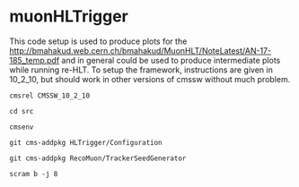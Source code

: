 # muonHLTrigger
This code setup is used to produce plots for the  http://bmahakud.web.cern.ch/bmahakud/MuonHLT/NoteLatest/AN-17-185_temp.pdf and in general could be used to produce intermediate plots while running re-HLT. To setup the framework, instructions are given in 10_2_10, but should work in other versions of cmssw without much problem.
```
cmsrel CMSSW_10_2_10 

cd src

cmsenv

git cms-addpkg HLTrigger/Configuration

git cms-addpkg RecoMuon/TrackerSeedGenerator

scram b -j 8

```
